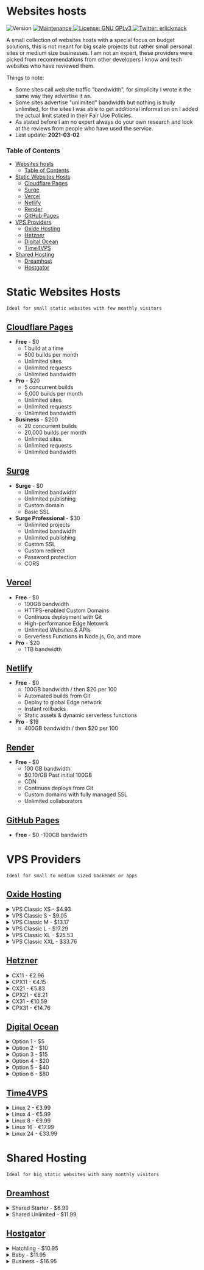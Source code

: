 <!-- omit in toc -->

# Websites hosts

<p>
  <img alt="Version" src="https://img.shields.io/badge/version-1.1.0-blue.svg?cacheSeconds=2592000&style=flat-square" />
  <a href="https://github.com/erickmack/hostingOptions/graphs/commit-activity" target="_blank">
      <img alt="Maintenance" src="https://img.shields.io/badge/Maintained%3F-yes-green.svg?style=flat-square" />
    </a>
  <a href="https://github.com/erickmack/hostingoptions/blob/master/LICENSE" target="_blank">
      <img alt="License: GNU GPLv3" src="https://img.shields.io/github/license/erickmack/hostingoptions?style=flat-square" />
    </a>
      <a href="https://twitter.com/eriickmack" target="_blank">
      <img alt="Twitter: eriickmack" src="https://img.shields.io/twitter/follow/eriickmack.svg?style=social" />
    </a>
</p>

A small collection of websites hosts with a special focus on budget solutions, this is not meant for big scale projects but rather small personal sites or medium size businesses. I am not an expert, these providers were picked from recommendations from other developers I know and tech websites who have reviewed them.

Things to note:

- Some sites call website traffic "bandwidth", for simplicity I wrote it the same way they advertise it as.
- Some sites advertise "unlimited" bandwidth but nothing is trully unlimited, for the sites I was able to get additional information on I added the actual limit stated in their Fair Use Policies.
- As stated before I am no expert always do your own research and look at the reviews from people who have used the service.
- Last update: **2021-03-02**

<!-- omit in toc -->

### Table of Contents

- [Websites hosts](#websites-hosts)
    - [Table of Contents](#table-of-contents)
- [Static Websites Hosts](#static-websites-hosts)
  - [Cloudflare Pages](#cloudflare-pages)
  - [Surge](#surge)
  - [Vercel](#vercel)
  - [Netlify](#netlify)
  - [Render](#render)
  - [GitHub Pages](#github-pages)
- [VPS Providers](#vps-providers)
  - [Oxide Hosting](#oxide-hosting)
  - [Hetzner](#hetzner)
  - [Digital Ocean](#digital-ocean)
  - [Time4VPS](#time4vps)
- [Shared Hosting](#shared-hosting)
  - [Dreamhost](#dreamhost)
  - [Hostgator](#hostgator)

# Static Websites Hosts

`Ideal for small static websites with few monthly visitors`

## [Cloudflare Pages](https://pages.cloudflare.com/, "https://pages.cloudflare.com/")

- **Free** - \$0
  - 1 build at a time
  - 500 builds per month
  - Unlimited sites
  - Unlimited requests
  - Unlimited bandwidth
- **Pro** - \$20
  - 5 concurrent builds
  - 5,000 builds per month
  - Unlimited sites
  - Unlimited requests
  - Unlimited bandwidth
- **Business** - \$200
  - 20 concurrent builds
  - 20,000 builds per month
  - Unlimited sites
  - Unlimited requests
  - Unlimited bandwidth

## [Surge](https://surge.sh/ "https//surge.sh/")

- **Surge** - \$0
  - Unlimited bandwidth
  - Unlimited publishing
  - Custom domain
  - Basic SSL
- **Surge Professional** - \$30
  - Unlimited projects
  - Unlimited bandwidth
  - Unlimited publishing
  - Custom SSL
  - Custom redirect
  - Password protection
  - CORS

## [Vercel](https://vercel.com/ "https://vercel.com/")

- **Free** - \$0
  - 100GB bandwidth
  - HTTPS-enabled Custom Domains
  - Continuos deployment with Git
  - High-performance Edge Netowrk
  - Unlimited Websites & APIs
  - Serverless Functions in Node.js, Go, and more
- **Pro** - \$20
  - 1TB bandwidth

## [Netlify](https://www.netlify.com/ "https://www.netlify.com/")

- **Free** - \$0
  - 100GB bandwidth / then $20 per 100
  - Automated builds from Git
  - Deploy to global Edge network
  - Instant rollbacks
  - Static assets & dynamic serverless functions
- **Pro** - \$19
  - 400GB bandwidth / then $20 per 100

## [Render](https://render.com/ "https://render.com/")

- **Free** - \$0
  - 100 GB bandwidth
  - \$0.10/GB Past initial 100GB
  - CDN
  - Continuos deploys from Git
  - Custom domains with fully managed SSL
  - Unlimited collaborators

## [GitHub Pages](https://pages.github.com/ "https://pages.github.com/")

- **Free** - \$0
  -100GB bandwidth

# VPS Providers

`Ideal for small to medium sized backends or apps`

## [Oxide Hosting](https://oxide.host/virtual-servers-classic "https://oxide.host/virtual-servers-classic")

<details>
    <summary>VPS Classic XS - $4.93</summary>
    <ul>
      <li>1 vCore 3.00GHz</li>
      <li>2GB DDR4 ECC RAM</li>
      <li>32GB NVMe storage</li>
      <li>200mbps unmetered bandwidth</li>
      <li>Anti-DDoS Protection</li>
      <li>Automated backups</li>
    </ul>
  </details>
<details>
    <summary>VPS Classic S - $9.05</summary>
    <ul>
      <li>1 vCore 3.00GHz</li>
      <li>4GB DDR4 ECC RAM</li>
      <li>64GB SSD storage</li>
      <li>200mbps unmetered bandwidth</li>
      <li>Anti-DDoS Protection</li>
      <li>Automated backups</li>
    </ul>
  </details>
  <details>
    <summary>VPS Classic M - $13.17</summary>
    <ul>
      <li>2 vCorse 3.00GHz</li>
      <li>6GB DDR4 ECC RAM</li>
      <li>96GB SSD storage</li>
      <li>200mbps unmetered bandwidth</li>
      <li>Anti-DDoS Protection</li>
      <li>Automated backups</li>
    </ul>
  </details>
  <details>
    <summary>VPS Classic L - $17.29</summary>
    <ul>
      <li>2 vCore 3.00GHz</li>
      <li>8GB DDR4 ECC RAM</li>
      <li>128GB SSD storage</li>
      <li>200mbps unmetered bandwidth</li>
      <li>Anti-DDoS Protection</li>
      <li>Automated backups</li>
    </ul>
  </details>
  <details>
    <summary>VPS Classic XL - $25.53</summary>
    <ul>
      <li>3 vCPU 3.00GHz</li>
      <li>12GB DDR4 ECC RAM</li>
      <li>160GB SSD storage</li>
      <li>200mbps unmetered bandwidth</li>
      <li>Anti-DDoS Protection</li>
      <li>Automated backups</li>
    </ul>
  </details>
  <details>
    <summary>VPS Classic XXL - $33.76</summary>
    <ul>
      <li>3 vCore 3.0GHz</li>
      <li>16GB RAM</li>
      <li>192GB SSD storage</li>
      <li>200mbps unmetered bandwidth</li>
      <li>Anti-DDoS Protection</li>
      <li>Automated backups</li>
    </ul>
  </details>

## [Hetzner](https://www.hetzner.com/cloud/?1 "https://www.hetzner.com/cloud/?1")

  <details>
    <summary>CX11 - €2.96</summary>
    <ul>
      <li>1 vCPU</li>
      <li>2GB RAM</li>
      <li>20GB storage</li>
      <li>20TB bandwidth</li>
    </ul>
  </details>
  <details>
    <summary>CPX11 - €4.15</summary>
    <ul>
      <li>2 vCPU</li>
      <li>2GB RAM</li>
      <li>40GB storage</li>
      <li>20TB bandwidth</li>
    </ul>
  </details>
  <details>
    <summary>CX21 - €5.83</summary>
    <ul>
      <li>2 vCPU</li>
      <li>4GB RAM</li>
      <li>40GB storage</li>
      <li>20TB bandwidth</li>
    </ul>
  </details>
    <details>
    <summary>CPX21 - €8.21</summary>
    <ul>
      <li>3 vCPU</li>
      <li>4GB RAM</li>
      <li>80GB storage</li>
      <li>20TB bandwidth</li>
    </ul>
  </details>
    <details>
    <summary>CX31 - €10.59</summary>
    <ul>
      <li>2 vCPU</li>
      <li>8GB RAM</li>
      <li>80GB storage</li>
      <li>20TB bandwidth</li>
    </ul>
  </details>
    <details>
      <summary>CPX31 - €14.76</summary>
      <ul>
        <li>4 vCPU</li>
        <li>8GB RAM</li>
        <li>160GB storage</li>
        <li>20TB bandwidth</li>
      </ul>
  </details>

## [Digital Ocean](https://www.digitalocean.com/pricing/#droplet "https://www.digitalocean.com/pricing/#droplet")

  <details>
    <summary>Option 1 - $5</summary>
    <ul>
      <li>1 vCPU</li>
      <li>1GB RAM</li>
      <li>25GB SSD storage</li>
      <li>1TB bandwidth</li>
    </ul>
  </details>
  <details>
    <summary>Option 2 - $10</summary>
     <ul>
        <li>1 vCPU</li>
       <li> 2GB RAM</li>
       <li>50GB SSD storage</li>
        <li>2TB bandwidth</li>
     </ul>
  </details>
 <details>
    <summary>Option 3 - $15</summary>
     <ul>
        <li>2 vCPU</li>
        <li>2GB</li>
        <li>60GB SSD storage</li>
        <li>3TB bandwidth</li>
     </ul>
 </details>
  <details>
    <summary>Option 4 - $20</summary>
      <ul>
        <li>2 vCPU</li>
        <li>4GB RAM</li>
        <li>80GB SSD storage</li>
        <li>4TB bandwidth</li>
      </ul>
  </details>
  <details>
    <summary>Option 5 - $40</summary>
      <ul>
        <li>4 vCPU</li>
        <li>8GB RAM</li>
        <li>160GB SSD storage</li>
        <li>5TB bandwidth</li>
      </ul>
  </details>
  <details>
    <summary>Option 6 - $80</summary>
      <ul>
        <li>8 vCPU</li>
        <li>16GB RAM</li>
        <li>320GB SSD storage</li>
        <li>6TB bandwidth</li>
      </ul>
  </details>

## [Time4VPS](https://www.time4vps.com/linux-vps/ "https://www.time4vps.com/linux-vps/")

  <details>
    <summary>Linux 2 - €3.99</summary>
    <ul>
      <li>1 vCPU 2.6GHz</li>
      <li>2GB RAM</li>
      <li>20GB storage</li>
      <li>2TB bandwidth</li>
    </ul>
  </details>
    <details>
    <summary>Linux 4 - €5.99</summary>
    <ul>
      <li>1 vCPU 2.6GHz</li>
      <li>4GB RAM</li>
      <li>40GB storage</li>
      <li>4TB bandwidth</li>
    </ul>
  </details>
    <details>
    <summary>Linux 8 - €9.99</summary>
    <ul>
      <li>2 vCPU 2.6GHz</li>
      <li>8GB RAM</li>
      <li>80GB storage</li>
      <li>8TB bandwidth</li>
    </ul>
  </details>
    <details>
    <summary>Linux 16 - €17.99</summary>
    <ul>
      <li>4 vCPU 2.6GHz</li>
      <li>16GB RAM</li>
      <li>160GB storage</li>
      <li>16TB bandwidth</li>
    </ul>
  </details>
    <details>
    <summary>Linux 24 - €33.99</summary>
    <ul>
      <li>6 vCPU 2.6GHz</li>
      <li>24GB RAM</li>
      <li>240GB storage</li>
      <li>24TB bandwidth</li>
    </ul>
  </details>

# Shared Hosting

`Ideal for big static websites with many monthly visitors`

## [Dreamhost](https://www.dreamhost.com/hosting/shared/ "https://www.dreamhost.com/hosting/shared/")

  <details>
    <summary>Shared Starter - $6.99</summary>
    <ul>
      <li>50GB storage</li>
      <li>Unmetered bandwidth</li>
      <li>1 website</li>
      <li>5 subdomains</li>
      <li>Free SSL Certificate</li>
    </ul>
  </details>
  <details>
    <summary>Shared Unlimited - $11.99</summary>
    <ul>
      <li>Unlimited storage</li>
      <li>Unmetered bandwidth</li>
      <li>Unlimited websites</li>
      <li>Email accounts @ your domain</li>
      <li>Free SSL Certificate</li>
    </ul>
  </details>

## [Hostgator](https://www.hostgator.com/web-hosting "https://www.hostgator.com/web-hosting")

  <details>
    <summary>Hatchling - $10.95</summary>
    <ul>
      <li>Unmetered storage</li>
      <li>Unmetered bandwidth</li>
      <li>1 website</li>
      <li>SSL certificate</li>
    </ul>
  </details>
  <details>
    <summary>Baby - $11.95</summary>
    <ul>
      <li>Unmetered storage</li>
      <li>Unmetered bandwidth</li>
      <li>Unlimited websites</li>
      <li>SSL certificate</li>
    </ul>
  </details>
  <details>
      <summary>Business - $16.95</summary>
    <ul>
      <li>Unmetered storage</li>
      <li>Unmetered bandwidth</li>
      <li>Unlimited websites</li>
      <li>SSL certificate</li>
      <li>Dedicated IP</li>
    </ul>
  </details>
